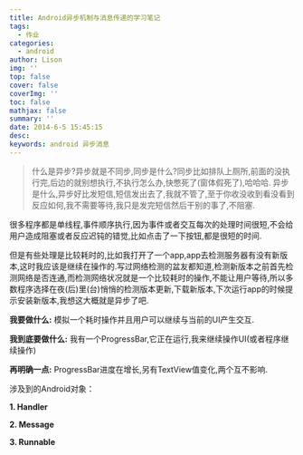 ```yaml
---
title: Android异步机制与消息传递的学习笔记
tags:
  - 作业
categories:
  - android
author: Lison
img: ''
top: false
cover: false
coverImg: ''
toc: false
mathjax: false
summary: ''
date: 2014-6-5 15:45:15
desc:
keywords: android 异步消息
---
```


> 什么是异步?异步就是不同步,同步是什么?同步比如排队上厕所,前面的没执行完,后边的就别想执行,不执行怎么办,快憋死了(窗体假死了),哈哈哈.
 异步是什么,异步好比发短信,短信发出去了,我就不管了,至于你收没收到看没看到反应如何,我不需要等待,我只是发完短信然后干别的事了,不阻塞.

<!--more-->

很多程序都是单线程,事件顺序执行,因为事件或者交互每次的处理时间很短,不会给用户造成阻塞或者反应迟钝的错觉,比如点击了一下按钮,都是很短的时间.

但是有些处理是比较耗时的,比如我打开了一个app,app去检测服务器有没有新版本,这时我应该是继续在操作的.写过网络检测的盆友都知道,检测新版本之前首先检测网络是否连通,而检测网络状况就是一个比较耗时的操作,不能让用户等待,所以多数程序选择在夜(后)里(台)悄悄的检测版本更新,下载新版本,下次运行app的时候提示安装新版本,我想这大概就是异步了吧.

**我要做什么:**
模拟一个耗时操作并且用户可以继续与当前的UI产生交互.

**我到底要做什么:**
我有一个ProgressBar,它正在运行,我来继续操作UI(或者程序继续操作)

**再明确一点:**
ProgressBar进度在增长,另有TextView值变化,两个互不影响.

涉及到的Android对象：

**1. Handler**

**2. Message**

**3. Runnable**